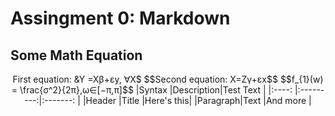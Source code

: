 # Assingment 0: Markdown
## Some Math Equation
<p align = "center">First equation: &Y =Xβ+εy, ∀X$
$$Second equation: X=Zγ+εx$$
$$f_{1}(w) = \frac{σ^2}{2π},ω∈[−π,π]$$
|Syntax   |Description|Test Text  |
|:----:   |:---------:|:-------:  |
|Header   |Title      |Here's this|
|Paragraph|Text       |And more   |